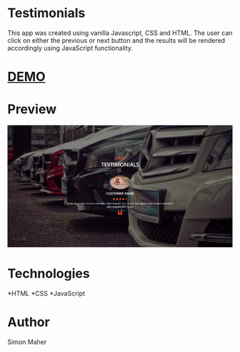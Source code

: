 # Testimonials

This app was created using vanilla Javascript, CSS and HTML. The user can click on either the previous or next button and the results will be rendered accordingly using JavaScript functionality.

# [DEMO](https://my-testimonials.netlify.com/)
# Preview

![Testimonials -Preview](./testimonials.PNG)

# Technologies
*HTML
*CSS
*JavaScript


# Author

Simon Maher